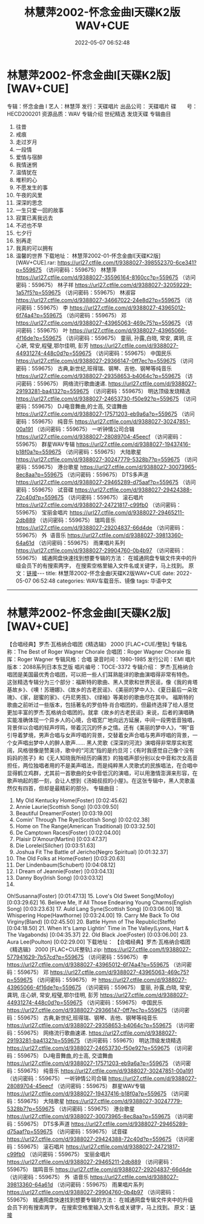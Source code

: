 ﻿---
title: 林慧萍2002-怀念金曲I天碟K2版WAV+CUE
date: 2022-05-07 06:52:48
categories: WAV车载音乐、镜像
tags: 华语中文
---
# 林慧萍2002-怀念金曲I[天碟K2版][WAV+CUE]

专辑：怀念金曲 I
艺人：林慧萍
发行：天碟唱片
出品公司： 天碟唱片
碟　　号： HECD200201
资源品质：WAV
专辑介绍
世纪精选 发烧天碟
专辑曲目
01. 往昔
02. 戒痕
03. 走过岁月
04. 一段情
05. 爱情与宿醉
06. 我情迷惘
07. 温情犹在
08. 堆积的心
09. 不愿发生的事
10. 午夜的风里
11. 深深的思念
12. 一生只爱一回的故事
13. 寂寞已离我远去
14. 不迟也不早
15. 七夕行
16. 别再走
17. 我真的可以拥有
18. 温馨的世界
下载地址：
林慧萍2002-01-怀念金曲I[天碟K2版][WAV+CUE].rar: https://url27.ctfile.com/f/9388027-398552370-6ce341?p=559675
（访问密码：559675）
林慧萍
https://url27.ctfile.com/d/9388027-35596164-8160cc?p=559675
（访问密码：559675）
林子祥
https://url27.ctfile.com/d/9388027-32059229-1a57f5?p=559675
（访问密码：559675）
林淑容
https://url27.ctfile.com/d/9388027-34667022-24e8d2?p=559675
（访问密码：559675）
李
https://url27.ctfile.com/d/9388027-43965012-6f74a4?p=559675
（访问密码：559675）
邓
https://url27.ctfile.com/d/9388027-43965063-469c75?p=559675
（访问密码：559675）
叶
https://url27.ctfile.com/d/9388027-43965066-4f16de?p=559675
（访问密码：559675）
童丽, 孙露,白晓, 常安, 龚玥, 庄心妍, 常安,程璧,鄂尔佳明, 彭芳
https://url27.ctfile.com/d/9388027-44931274-448c0d?p=559675
（访问密码：559675）
中国民乐
https://url27.ctfile.com/d/9388027-29366147-0ff7ec?p=559675
（访问密码：559675）
古典,新世纪,班得瑞、钢琴、吉他、钢琴等纯音乐
https://url27.ctfile.com/d/9388027-29358653-b4064c?p=559675
（访问密码：559675）
网络流行歌曲速递.
https://url27.ctfile.com/d/9388027-29193281-ba4132?p=559675
（访问密码：559675）
明达顶级发烧精选
https://url27.ctfile.com/d/9388027-24653730-f50e92?p=559675
（访问密码：559675）
DJ电音舞曲,的士高, 交谊舞曲
https://url27.ctfile.com/d/9388027-17571203-eb9a6a?p=559675
（访问密码：559675）
纯音乐
https://url27.ctfile.com/d/9388027-30247851-00a191
（访问密码：559675）
一听钟情公司合辑
https://url27.ctfile.com/d/9388027-28089704-45eecf
（访问密码：559675）
群星WAV专辑
https://url27.ctfile.com/d/9388027-19437416-b18f0a?p=559675
（访问密码：559675）
大陆歌星
https://url27.ctfile.com/d/9388027-30247779-5328b7?p=559675
（访问密码：559675）
港台歌星
https://url27.ctfile.com/d/9388027-30073965-8ec8aa?p=559675
（访问密码：559675）
DTS多声道
https://url27.ctfile.com/d/9388027-29465289-d75aaf?p=559675
（访问密码：559675）
试音碟
https://url27.ctfile.com/d/9388027-29424388-72c40d?p=559675
（访问密码：559675）
滚石唱片
https://url27.ctfile.com/d/9388027-24721817-c99fb0
（访问密码：559675）
宝丽金唱片
https://url27.ctfile.com/d/9388027-29465211-2db889
（访问密码：559675）
瑞鸣音乐
https://url27.ctfile.com/d/9388027-29204837-66d4de
（访问密码：559675）
外  语音乐
https://url27.ctfile.com/d/9388027-39813360-64a61d
（访问密码：559675）
雨果唱片系列
https://url27.ctfile.com/d/9388027-29904760-0b4b97
（访问密码：559675）
城通网盘快速找到想要专辑的方法：
在城通网盘专辑文件夹中的升级会员下的有搜索两字，
在搜索空格里输入文件名或关键字，马上找到。
原文：[链接](https://blog.sina.com.cn/s/blog_1647c7e7601030x3x.html)---
title: 林慧萍2002-怀念金曲I天碟K2版WAV+CUE
date: 2022-05-07 06:52:48
categories: WAV车载音乐、镜像
tags: 华语中文
---
# 林慧萍2002-怀念金曲I[天碟K2版][WAV+CUE]

【合唱经典】罗杰·瓦格纳合唱团《精选辑》 2000
[FLAC+CUE/整轨]
专辑名称：The Best of Roger Wagner
Chorale
合唱团：Roger Wagner
Chorale
指挥：Roger Wagner
专辑风格：合唱
录音时间：1980-1985
发行公司：EMI
唱片版本：2088系列日本东芝版
唱片编号：TOCE-3372
专辑介绍：
罗杰·瓦格纳合唱团是美国最优秀合唱团，可以把一些人们耳熟能详的歌曲演唱得非常有特色。
这张精选专辑分为三个部分：福斯特的歌曲、黑人灵歌和世界民谣，像《我的肯塔基故乡》、《噢！苏珊娜》、《故乡的古老民谣》、《美丽的梦中人》、《夏日最后一朵玫瑰》、《家，甜蜜的家》、《丹尼男孩》、《绿袖》等美妙的歌曲尽在其中。
福斯特的歌曲之前听过一些版本，包括著名的罗伯特·肖合唱团的，但最终选择了给人感觉更加丰富的罗杰·瓦格纳合唱团的。就拿《故乡的古老民谣》来说，后者的演唱确实能准确体现一个异乡人的心境，合唱宽广地向远方延展，中间一段男低音独唱，背景伴以合唱的轻声哼鸣，带着沉沉的怀乡之情。还有《美丽的梦中人》，“啊”音引导着梦境，男声合唱与女声哼唱的背景，交替着女声合唱与男声哼唱的背景，一个女声唱出梦中人的醉人歌声……
黑人灵歌《深深的河流》演唱得非常厚实和宽阔，风格很像是赞美诗，歌中的“河流”指的是约旦河；《有时我感觉自己像个没有妈妈的孩子》和《无人知晓我所经历的痛苦》的独唱声部分别以女中音和次女高音担任，两位独唱者用的不是美声唱法，而是纯粹黑人灵歌式的民族唱法，在合唱中显得鹤立鸡群，尤其前一首歌曲的女中音低沉的演唱，可以用激情澎湃来形容，在歌声响起的那一刻，会让人想到《汤姆叔叔的小屋》。在这张专辑中，黑人灵歌虽然仅有四首，但却是最精彩的部分。
专辑曲目：
01. My Old Kentucky
Home(Foster)
[0:02:45.62]
02. Annie Laurie(Scottish
Song)
[0:03:09.50]
03. Beautiful
Dreamer(Foster)
[0:03:19.00]
04. Comin' Through The
Rye(Scottish Song)
[0:02:02.38]
05. Home on The Range(American
Traditional)
[0:03:32.50]
06. De Camptown
Races(Foster)
[0:02:04.00]
07. Plaisir
D'Amour(Martini)
[0:03:47.37]
08. Die
Lorelei(Silcher)
[0:03:51.63]
09. Joshua Fit The Battle of
Jericho(Negro Spiritual)
[0:01:32.37]
10. The Old Folks at
Home(Foster)
[0:03:20.63]
11. Der
Lindenbaum(Schubert)
[0:04:08.12]
12. I Dream of
Jeannie(Foster)
[0:03:04.13]
13. Danny Boy(Irish
Song)
[0:03:03.12]
14.
Oh!Susanna(Foster)
[0:01:47.13]
15. Love's Old Sweet
Song(Molloy)
[0:03:29.62]
16. Believe Me, If All Those
Endearing Young Charms(English Song)
[0:03:23.63]
17. Auld Lang Syne(Scottish
Song)
[0:03:06.00]
18. Whispering
Hope(Hawthorne)
[0:03:24.00]
19. Carry Me Back To Old
Virginy(Bland)
[0:02:45.50]
20. Battle Hymn of The
Republic(Steffe)
[0:04:18.50]
21. When It's Lamp Lightin'
Time in The Valley(Lyons, Hart & The
Vagabonds)
[0:04:35.37]
22. Old Black
Joe(Foster)
[0:03:06.00]
23. Aura
Lee(Poulton)
[0:02:29.00]
下载地址：
【合唱经典】罗杰·瓦格纳合唱团《精选辑》 2000 [FLAC+CUE整轨].zip: https://url27.ctfile.com/f/9388027-577941629-7b57cd?p=559675
（访问密码：559675）
李
https://url27.ctfile.com/d/9388027-43965012-6f74a4?p=559675
（访问密码：559675）
邓
https://url27.ctfile.com/d/9388027-43965063-469c75?p=559675
（访问密码：559675）
叶
https://url27.ctfile.com/d/9388027-43965066-4f16de?p=559675
（访问密码：559675）
童丽, 孙露,白晓, 常安, 龚玥, 庄心妍, 常安,程璧,鄂尔佳明, 彭芳
https://url27.ctfile.com/d/9388027-44931274-448c0d?p=559675
（访问密码：559675）
中国民乐
https://url27.ctfile.com/d/9388027-29366147-0ff7ec?p=559675
（访问密码：559675）
古典,新世纪,班得瑞、钢琴、吉他、钢琴等纯音乐
https://url27.ctfile.com/d/9388027-29358653-b4064c?p=559675
（访问密码：559675）
网络流行歌曲速递.
https://url27.ctfile.com/d/9388027-29193281-ba4132?p=559675
（访问密码：559675）
明达顶级发烧精选
https://url27.ctfile.com/d/9388027-24653730-f50e92?p=559675
（访问密码：559675）
DJ电音舞曲,的士高, 交谊舞曲
https://url27.ctfile.com/d/9388027-17571203-eb9a6a?p=559675
（访问密码：559675）
纯音乐
https://url27.ctfile.com/d/9388027-30247851-00a191
（访问密码：559675）
一听钟情公司合辑
https://url27.ctfile.com/d/9388027-28089704-45eecf
（访问密码：559675）
群星WAV专辑
https://url27.ctfile.com/d/9388027-19437416-b18f0a?p=559675
（访问密码：559675）
大陆歌星
https://url27.ctfile.com/d/9388027-30247779-5328b7?p=559675
（访问密码：559675）
港台歌星
https://url27.ctfile.com/d/9388027-30073965-8ec8aa?p=559675
（访问密码：559675）
DTS多声道
https://url27.ctfile.com/d/9388027-29465289-d75aaf?p=559675
（访问密码：559675）
试音碟
https://url27.ctfile.com/d/9388027-29424388-72c40d?p=559675
（访问密码：559675）
滚石唱片
https://url27.ctfile.com/d/9388027-24721817-c99fb0
（访问密码：559675）
宝丽金唱片
https://url27.ctfile.com/d/9388027-29465211-2db889
（访问密码：559675）
瑞鸣音乐
https://url27.ctfile.com/d/9388027-29204837-66d4de
（访问密码：559675）
外  语音乐
https://url27.ctfile.com/d/9388027-39813360-64a61d
（访问密码：559675）
雨果唱片系列
https://url27.ctfile.com/d/9388027-29904760-0b4b97
（访问密码：559675）
城通网盘快速找到想要专辑的方法：
在城通网盘专辑文件夹中的升级会员下的有搜索两字，
在搜索空格里输入文件名或关键字，马上找到。
原文：[链接](https://blog.sina.com.cn/s/blog_1647c7e7601030x3x.html)